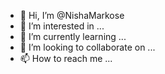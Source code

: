 - 👋 Hi, I’m @NishaMarkose
- 👀 I’m interested in ...
- 🌱 I’m currently learning ...
- 💞️ I’m looking to collaborate on ...
- 📫 How to reach me ...

<!---
NishaMarkose/NishaMarkose is a ✨ special ✨ repository because its `README.md` (this file) appears on your GitHub profile.
You can click the Preview link to take a look at your changes.
--->
